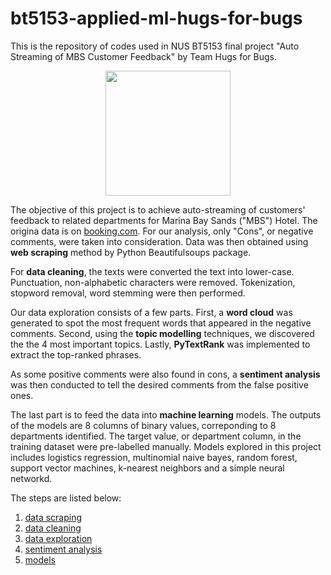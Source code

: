 # bt5153-applied-ml-hugs-for-bugs
This is the repository of codes used in NUS BT5153 final project "Auto Streaming of MBS Customer Feedback" by Team Hugs for Bugs.

<p align="center">
  <img src="https://www.comp.nus.edu.sg/~pravein/soclogo.jpg" width="200">
</p>

The objective of this project is to achieve auto-streaming of customers' feedback to related departments for Marina Bay Sands ("MBS") Hotel. The origina data is on [booking.com](https://www.booking.com/reviews/sg/hotel/marina-bay-sands.en-gb.html?aid=357004;label=gog235jc-1FCA0oyQE4qAZIM1gDaMkBiAEBmAEJuAEXyAEU2AEB6AEB-AEMiAIBqAIDuALg3vvxBcACAQ;sid=8a6dd48ab3f6c651d2176995dfe97040;customer_type=total;hp_nav=0;old_page=0;order=featuredreviews;page=4;r_lang=en;rows=75&). For our analysis, only "Cons", or negative comments, were taken into consideration. Data was then obtained using **web scraping** method by Python Beautifulsoups package.

For **data cleaning**, the texts were converted the text into lower-case. Punctuation, non-alphabetic characters were removed. Tokenization, stopword removal, word stemming were then performed.

Our data exploration consists of a few parts. First, a **word cloud** was generated to spot the most frequent words that appeared in the negative comments. Second, using the **topic modelling** techniques, we discovered the the 4 most important topics. Lastly, **PyTextRank** was implemented to extract the top-ranked phrases.

As some positive comments were also found in cons, a **sentiment analysis** was then conducted to tell the desired comments from the false positive ones.

The last part is to feed the data into **machine learning** models. The outputs of the models are 8 columns of binary values, correponding to 8 departments identified. The target value, or department column, in the training dataset were pre-labelled manually. Models explored in this project includes logistics regression, multinomial naive bayes, random forest, support vector machines, k-nearest neighbors and a simple neural networkd.

The steps are listed below:
1. [data scraping](/0.%20auto-streaming%20mbs%20feedback/1.%20data%20scraping)
2. [data cleaning](/0.%20auto-streaming%20mbs%20feedback/2.%20data%20cleaning)
3. [data exploration](/0.%20auto-streaming%20mbs%20feedback/3.%20data%20exploration)
4. [sentiment analysis](/0.%20auto-streaming%20mbs%20feedback/4.%20sentiment%20analysis)
5. [models](/0.%20auto-streaming%20mbs%20feedback/5.%20models)
